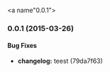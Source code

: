 <a name"0.0.1"></a>
### 0.0.1 (2015-03-26)


#### Bug Fixes

* **changelog:** teest (79da7f63)





